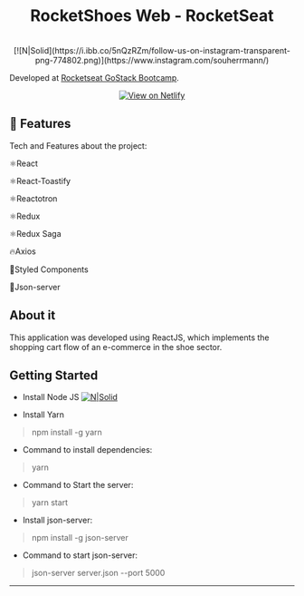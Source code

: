 <h1 align="center">
    RocketShoes Web - RocketSeat
</h1>

<br> 

<center>[![N|Solid](https://i.ibb.co/5nQzRZm/follow-us-on-instagram-transparent-png-774802.png)](https://www.instagram.com/souherrmann/)</center>

Developed at [Rocketseat GoStack Bootcamp](https://www.rocketseat.com.br/bootcamp).

<p align="center">
  <a href="blank" target="_blank">
    <img alt="View on Netlify" src="https://res.cloudinary.com/lukemorales/image/upload/v1563043495/readme_logos/demo_on_netlify_bbuvjz.png">
  </a>
</p>

## :rocket: Features

Tech and Features about the project:

⚛React

⚛React-Toastify

⚛Reactotron

⚛Redux

⚛Redux Saga

🔥Axios

💅Styled Components

💖Json-server


## About it

This application was developed using ReactJS, which implements the shopping cart flow of an e-commerce in the shoe sector.


## Getting Started

- Install Node JS
[![N|Solid](https://i.dlpng.com/static/png/352461_thumb.png)](https://nodejs.org/en/download/)

- Install Yarn
> npm install -g yarn

- Command to install dependencies:
> yarn

- Command to Start the server:
> yarn start

- Install json-server:
> npm install -g json-server

- Command to start json-server:
> json-server server.json --port 5000

---

